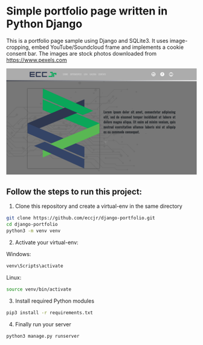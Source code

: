 # Simple portfolio page written in Python Django

This is a portfolio page sample using Django and SQLite3. It uses image-cropping, embed YouTube/Soundcloud frame and implements a cookie consent bar. The images are stock photos downloaded from https://www.pexels.com

![](preview.png)

## Follow the steps to run this project:

1. Clone this repository and create a virtual-env in the same directory
```sh
git clone https://github.com/eccjr/django-portfolio.git
cd django-portfolio
python3 -m venv venv
```

2. Activate your virtual-env:

Windows:
```sh
venv\Scripts\activate
```

Linux:
```sh
source venv/bin/activate
```

3. Install required Python modules
```sh
pip3 install -r requirements.txt
```

4. Finally run your server
```sh
python3 manage.py runserver
```

